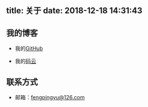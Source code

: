 title: 关于
date: 2018-12-18 14:31:43
---
## 我的博客
- 我的[GitHub](https://github.com/insertvalue)

- 我的[码云](https://gitee.com/pyfeng)

## 联系方式

 - 邮箱：fengpingyu@126.com